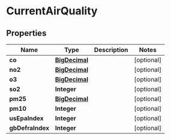 # CurrentAirQuality

## Properties
Name | Type | Description | Notes
------------ | ------------- | ------------- | -------------
**co** | [**BigDecimal**](BigDecimal.md) |  |  [optional]
**no2** | [**BigDecimal**](BigDecimal.md) |  |  [optional]
**o3** | [**BigDecimal**](BigDecimal.md) |  |  [optional]
**so2** | **Integer** |  |  [optional]
**pm25** | [**BigDecimal**](BigDecimal.md) |  |  [optional]
**pm10** | **Integer** |  |  [optional]
**usEpaIndex** | **Integer** |  |  [optional]
**gbDefraIndex** | **Integer** |  |  [optional]
